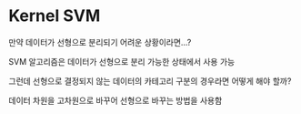 # Kernel SVM

만약 데이터가 선형으로 분리되기 어려운 상황이라면...?

SVM 알고리즘은 데이터가 선형으로 분리 가능한 상태에서 사용 가능

그런데 선형으로 결정되지 않는 데이터의 카테고리 구분의 경우라면 어떻게 해야 할까?

데이터 차원을 고차원으로 바꾸어 선형으로 바꾸는 방법을 사용함
